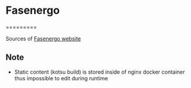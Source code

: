 # Fasenergo
=========

Sources of [Fasenergo website](fasenergo.ru)

## Note

 * Static content (kotsu build) is stored inside of nginx docker container thus impossible to edit during runtime